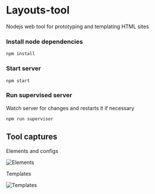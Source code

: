 # Layouts-tool

Nodejs web tool for prototyping and templating HTML sites

### Install node dependencies

```
npm install
```

### Start server

```
npm start
```

### Run supervised server

Watch server for changes and restarts it if necessary

```
npm run supervisor
```

## Tool captures

Elements and configs

![Elements](tool/images/toolPreview0.png)

Templates

![Templates](tool/images/toolPreview1.png)

